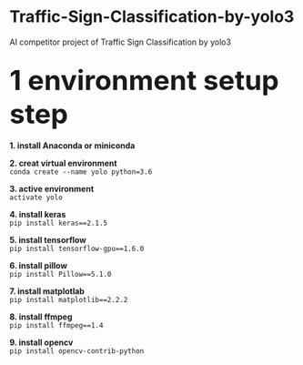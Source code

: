 # Traffic-Sign-Classification-by-yolo3
AI competitor project of Traffic Sign Classification by yolo3

## <b><font size=7>1 environment setup step</font></b>
<b>1. install Anaconda or miniconda</b>

<b>2. creat virtual environment</b> <br/>
`conda create --name yolo python=3.6`

<b>3. active environment</b><br/>
`activate yolo`

<b>4. install keras</b><br/>
`pip install keras==2.1.5`

<b>5. install tensorflow</b><br/>
`pip install tensorflow-gpu==1.6.0`

<b>6. install pillow</b><br/>
`pip install Pillow==5.1.0`

<b>7. install matplotlab</b><br/>
`pip install matplotlib==2.2.2`

<b>8. install ffmpeg</b><br/>
`pip install ffmpeg==1.4`

<b>9. install opencv</b><br/>
`pip install opencv-contrib-python`
